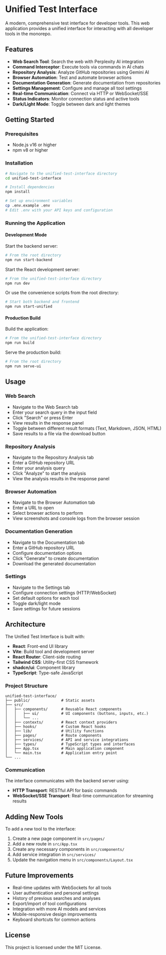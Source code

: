 # Unified Test Interface

A modern, comprehensive test interface for developer tools. This web application provides a unified interface for interacting with all developer tools in the monorepo.

## Features

- **Web Search Tool**: Search the web with Perplexity AI integration
- **Command Interceptor**: Execute tools via commands in AI chats
- **Repository Analysis**: Analyze GitHub repositories using Gemini AI
- **Browser Automation**: Test and automate browser actions
- **Documentation Generation**: Generate documentation from repositories
- **Settings Management**: Configure and manage all tool settings
- **Real-time Communication**: Connect via HTTP or WebSocket/SSE
- **Status Indicators**: Monitor connection status and active tools
- **Dark/Light Mode**: Toggle between dark and light themes

## Getting Started

### Prerequisites

- Node.js v16 or higher
- npm v8 or higher

### Installation

```bash
# Navigate to the unified-test-interface directory
cd unified-test-interface

# Install dependencies
npm install

# Set up environment variables
cp .env.example .env
# Edit .env with your API keys and configuration
```

### Running the Application

#### Development Mode

Start the backend server:

```bash
# From the root directory
npm run start-backend
```

Start the React development server:

```bash
# From the unified-test-interface directory
npm run dev
```

Or use the convenience scripts from the root directory:

```bash
# Start both backend and frontend
npm run start-unified
```

#### Production Build

Build the application:

```bash
# From the unified-test-interface directory
npm run build
```

Serve the production build:

```bash
# From the root directory
npm run serve-ui
```

## Usage

### Web Search

- Navigate to the Web Search tab
- Enter your search query in the input field
- Click "Search" or press Enter
- View results in the response panel
- Toggle between different result formats (Text, Markdown, JSON, HTML)
- Save results to a file via the download button

### Repository Analysis

- Navigate to the Repository Analysis tab
- Enter a GitHub repository URL
- Enter your analysis query
- Click "Analyze" to start the analysis
- View the analysis results in the response panel

### Browser Automation

- Navigate to the Browser Automation tab
- Enter a URL to open
- Select browser actions to perform
- View screenshots and console logs from the browser session

### Documentation Generation

- Navigate to the Documentation tab
- Enter a GitHub repository URL
- Configure documentation options
- Click "Generate" to create documentation
- Download the generated documentation

### Settings

- Navigate to the Settings tab
- Configure connection settings (HTTP/WebSocket)
- Set default options for each tool
- Toggle dark/light mode
- Save settings for future sessions

## Architecture

The Unified Test Interface is built with:

- **React**: Front-end UI library
- **Vite**: Build tool and development server
- **React Router**: Client-side routing
- **Tailwind CSS**: Utility-first CSS framework
- **shadcn/ui**: Component library
- **TypeScript**: Type-safe JavaScript

### Project Structure

```
unified-test-interface/
├── public/              # Static assets
├── src/
│   ├── components/      # Reusable React components
│   │   ├── ui/          # UI components (buttons, inputs, etc.)
│   │   └── ...
│   ├── contexts/        # React context providers
│   ├── hooks/           # Custom React hooks
│   ├── lib/             # Utility functions
│   ├── pages/           # Route components
│   ├── services/        # API and service integrations
│   ├── types/           # TypeScript types and interfaces
│   ├── App.tsx          # Main application component
│   └── main.tsx         # Application entry point
└── ...
```

### Communication

The interface communicates with the backend server using:

- **HTTP Transport**: RESTful API for basic commands
- **WebSocket/SSE Transport**: Real-time communication for streaming results

## Adding New Tools

To add a new tool to the interface:

1. Create a new page component in `src/pages/`
2. Add a new route in `src/App.tsx`
3. Create any necessary components in `src/components/`
4. Add service integration in `src/services/`
5. Update the navigation menu in `src/components/Layout.tsx`

## Future Improvements

- Real-time updates with WebSockets for all tools
- User authentication and personal settings
- History of previous searches and analyses
- Export/import of tool configurations
- Integration with more AI models and services
- Mobile-responsive design improvements
- Keyboard shortcuts for common actions

## License

This project is licensed under the MIT License. 